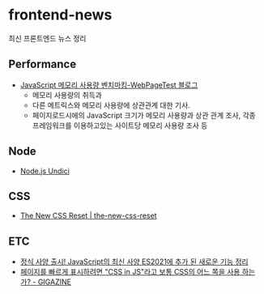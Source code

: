 # frontend-news
최신 프론트엔드 뉴스 정리

## Performance

- [JavaScript 메모리 사용량 벤치마킹-WebPageTest 블로그](https://blog.webpagetest.org/posts/benchmarking-javascript-memory-usage/)
  - 메모리 사용량의 취득과 
  - 다른 메트릭스와 메모리 사용량에 상관관계 대한 기사. 
  - 페이지로드시에의 JavaScript 크기가 메모리 사용량과 상관 관계 조사, 각종 프레임워크를 이용하고있는 사이트당 메모리 사용량 조사 등

## Node

- [Node.js Undici](https://undici.nodejs.org/#/)

## CSS

- [The New CSS Reset | the-new-css-reset](https://elad2412.github.io/the-new-css-reset/)

## ETC

- [정식 사양 출시! JavaScript의 최신 사양 ES2021에 추가 된 새로운 기능 정리](https://zenn.dev/tonkotsuboy_com/articles/es2021-whats-new)
- [페이지를 빠르게 표시하려면 "CSS in JS"라고 보통 CSS의 어느 쪽을 사용 하는가? - GIGAZINE](https://gigazine.net/news/20210625-css-in-js-performance/)
